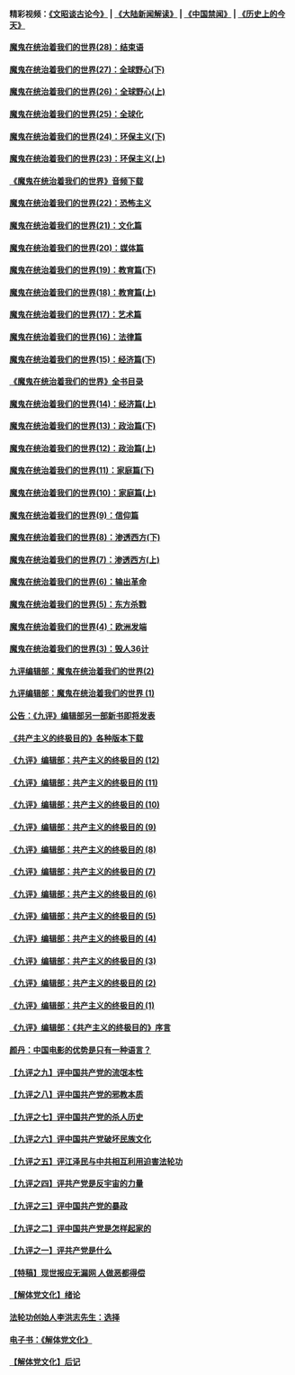 #### 精彩视频：[《文昭谈古论今》](https://github.com/gfw-breaker/wenzhao/blob/master/README.md?t=01220030) | [《大陆新闻解读》](https://github.com/gfw-breaker/ntdtv-comedy/blob/master/README.md?t=01220030) | [《中国禁闻》](https://github.com/gfw-breaker/ntdtv-news/blob/master/README.md?t=01220030) | [《历史上的今天》](https://github.com/gfw-breaker/today-in-history/blob/master/README.md?t=01220030) 

#### [魔鬼在统治着我们的世界(28)：结束语](../pages/nsc422/n10936246.md?t=01220030) 

#### [魔鬼在统治着我们的世界(27)：全球野心(下)](../pages/nsc422/n10928319.md?t=01220030) 

#### [魔鬼在统治着我们的世界(26)：全球野心(上)](../pages/nsc422/n10900318.md?t=01220030) 

#### [魔鬼在统治着我们的世界(25)：全球化](../pages/nsc422/n10788205.md?t=01220030) 

#### [魔鬼在统治着我们的世界(24)：环保主义(下)](../pages/nsc422/n10695307.md?t=01220030) 

#### [魔鬼在统治着我们的世界(23)：环保主义(上)](../pages/nsc422/n10688613.md?t=01220030) 

#### [《魔鬼在统治着我们的世界》音频下载](../pages/nsc422/n10635553.md?t=01220030) 

#### [魔鬼在统治着我们的世界(22)：恐怖主义](../pages/nsc422/n10614727.md?t=01220030) 

#### [魔鬼在统治着我们的世界(21)：文化篇](../pages/nsc422/n10597706.md?t=01220030) 

#### [魔鬼在统治着我们的世界(20)：媒体篇](../pages/nsc422/n10586579.md?t=01220030) 

#### [魔鬼在统治着我们的世界(19)：教育篇(下)](../pages/nsc422/n10564808.md?t=01220030) 

#### [魔鬼在统治着我们的世界(18)：教育篇(上)](../pages/nsc422/n10526970.md?t=01220030) 

#### [魔鬼在统治着我们的世界(17)：艺术篇](../pages/nsc422/n10499093.md?t=01220030) 

#### [魔鬼在统治着我们的世界(16)：法律篇](../pages/nsc422/n10485969.md?t=01220030) 

#### [魔鬼在统治着我们的世界(15)：经济篇(下)](../pages/nsc422/n10469975.md?t=01220030) 

#### [《魔鬼在统治着我们的世界》全书目录](../pages/nsc422/n10464261.md?t=01220030) 

#### [魔鬼在统治着我们的世界(14)：经济篇(上)](../pages/nsc422/n10457370.md?t=01220030) 

#### [魔鬼在统治着我们的世界(13)：政治篇(下)](../pages/nsc422/n10448270.md?t=01220030) 

#### [魔鬼在统治着我们的世界(12)：政治篇(上)](../pages/nsc422/n10444576.md?t=01220030) 

#### [魔鬼在统治着我们的世界(11)：家庭篇(下)](../pages/nsc422/n10440961.md?t=01220030) 

#### [魔鬼在统治着我们的世界(10)：家庭篇(上)](../pages/nsc422/n10435448.md?t=01220030) 

#### [魔鬼在统治着我们的世界(9)：信仰篇](../pages/nsc422/n10432159.md?t=01220030) 

#### [魔鬼在统治着我们的世界(8)：渗透西方(下)](../pages/nsc422/n10429603.md?t=01220030) 

#### [魔鬼在统治着我们的世界(7)：渗透西方(上)](../pages/nsc422/n10426013.md?t=01220030) 

#### [魔鬼在统治着我们的世界(6)：输出革命](../pages/nsc422/n10421536.md?t=01220030) 

#### [魔鬼在统治着我们的世界(5)：东方杀戮](../pages/nsc422/n10417707.md?t=01220030) 

#### [魔鬼在统治着我们的世界(4)：欧洲发端](../pages/nsc422/n10414890.md?t=01220030) 

#### [魔鬼在统治着我们的世界(3)：毁人36计](../pages/nsc422/n10411583.md?t=01220030) 

#### [九评编辑部：魔鬼在统治着我们的世界(2)](../pages/nsc422/n10410036.md?t=01220030) 

#### [九评编辑部：魔鬼在统治着我们的世界 (1)](../pages/nsc422/n10406825.md?t=01220030) 

#### [公告：《九评》编辑部另一部新书即将发表](../pages/nsc422/n10405104.md?t=01220030) 

#### [《共产主义的终极目的》各种版本下载](../pages/nsc422/n10022138.md?t=01220030) 

#### [《九评》编辑部：共产主义的终极目的 (12)](../pages/nsc422/n9933272.md?t=01220030) 

#### [《九评》编辑部：共产主义的终极目的 (11)](../pages/nsc422/n9924973.md?t=01220030) 

#### [《九评》编辑部：共产主义的终极目的 (10)](../pages/nsc422/n9920883.md?t=01220030) 

#### [《九评》编辑部：共产主义的终极目的 (9)](../pages/nsc422/n9916363.md?t=01220030) 

#### [《九评》编辑部：共产主义的终极目的 (8)](../pages/nsc422/n9912488.md?t=01220030) 

#### [《九评》编辑部：共产主义的终极目的 (7)](../pages/nsc422/n9901176.md?t=01220030) 

#### [《九评》编辑部：共产主义的终极目的 (6)](../pages/nsc422/n9899359.md?t=01220030) 

#### [《九评》编辑部：共产主义的终极目的 (5)](../pages/nsc422/n9893174.md?t=01220030) 

#### [《九评》编辑部：共产主义的终极目的 (4)](../pages/nsc422/n9891246.md?t=01220030) 

#### [《九评》编辑部：共产主义的终极目的 (3)](../pages/nsc422/n9879879.md?t=01220030) 

#### [《九评》编辑部：共产主义的终极目的 (2)](../pages/nsc422/n9876205.md?t=01220030) 

#### [《九评》编辑部：共产主义的终极目的 (1)](../pages/nsc422/n9865857.md?t=01220030) 

#### [《九评》编辑部：《共产主义的终极目的》序言](../pages/nsc422/n9862666.md?t=01220030) 

#### [颜丹：中国电影的优势是只有一种语言？](../pages/nsc422/n9583062.md?t=01220030) 

#### [【九评之九】评中国共产党的流氓本性](../pages/nsc422/n737542.md?t=01220030) 

#### [【九评之八】评中国共产党的邪教本质](../pages/nsc422/n735942.md?t=01220030) 

#### [【九评之七】评中国共产党的杀人历史](../pages/nsc422/n733806.md?t=01220030) 

#### [【九评之六】评中国共产党破坏民族文化](../pages/nsc422/n731667.md?t=01220030) 

#### [【九评之五】评江泽民与中共相互利用迫害法轮功](../pages/nsc422/n730058.md?t=01220030) 

#### [【九评之四】评共产党是反宇宙的力量](../pages/nsc422/n727814.md?t=01220030) 

#### [【九评之三】评中国共产党的暴政](../pages/nsc422/n725597.md?t=01220030) 

#### [【九评之二】评中国共产党是怎样起家的](../pages/nsc422/n723946.md?t=01220030) 

#### [【九评之一】评共产党是什么](../pages/nsc422/n722529.md?t=01220030) 

#### [【特稿】现世报应无漏网 人做恶都得偿](../pages/nsc422/n4215167.md?t=01220030) 

#### [【解体党文化】绪论](../pages/nsc422/n1449356.md?t=01220030) 

#### [法轮功创始人李洪志先生：选择](../pages/nsc422/n3580738.md?t=01220030) 

#### [电子书：《解体党文化》](../pages/nsc422/n1573484.md?t=01220030) 

#### [【解体党文化】后记](../pages/nsc422/n1531999.md?t=01220030) 


